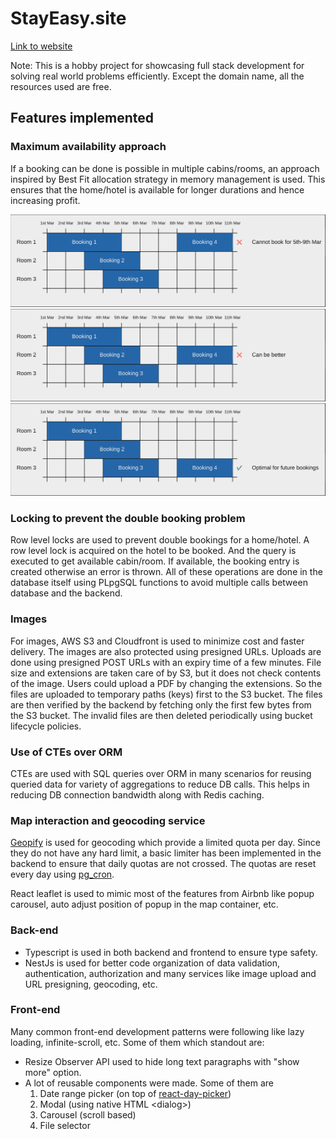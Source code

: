 # StayEasy.site

[Link to website](https://stayeasy.site)

Note: This is a hobby project for showcasing full stack development for solving real world problems efficiently. Except the domain name, all the resources used are free.

## Features implemented

### Maximum availability approach

If a booking can be done is possible in multiple cabins/rooms, an approach inspired by Best Fit allocation strategy in memory management is used. This ensures that the home/hotel is available for longer durations and hence increasing profit.

![Example 1](/assets/example/example_1.png)
![Example 2](/assets/example/example_2.png)
![Example 3](/assets/example/example_3.png)

### Locking to prevent the double booking problem

Row level locks are used to prevent double bookings for a home/hotel. A row level lock is acquired on the hotel to be booked. And the query is executed to get available cabin/room. If available, the booking entry is created otherwise an error is thrown. All of these operations are done in the database itself using PLpgSQL functions to avoid multiple calls between database and the backend.

### Images

For images, AWS S3 and Cloudfront is used to minimize cost and faster delivery. The images are also protected using presigned URLs. Uploads are done using presigned POST URLs with an expiry time of a few minutes. File size and extensions are taken care of by S3, but it does not check contents of the image. Users could upload a PDF by changing the extensions. So the files are uploaded to temporary paths (keys) first to the S3 bucket. The files are then verified by the backend by fetching only the first few bytes from the S3 bucket. The invalid files are then deleted periodically using bucket lifecycle policies.

### Use of CTEs over ORM

CTEs are used with SQL queries over ORM in many scenarios for reusing queried data for variety of aggregations to reduce DB calls. This helps in reducing DB connection bandwidth along with Redis caching.

### Map interaction and geocoding service

[Geopify](https://www.geoapify.com/) is used for geocoding which provide a limited quota per day. Since they do not have any hard limit, a basic limiter has been implemented in the backend to ensure that daily quotas are not crossed. The quotas are reset every day using [pg_cron](https://github.com/citusdata/pg_cron).

React leaflet is used to mimic most of the features from Airbnb like popup carousel, auto adjust position of popup in the map container, etc.

### Back-end

- Typescript is used in both backend and frontend to ensure type safety.
- NestJs is used for better code organization of data validation, authentication, authorization and many services like image upload and URL presigning, geocoding, etc. 

### Front-end

Many common front-end development patterns were following like lazy loading, infinite-scroll, etc. Some of them which standout are:

- Resize Observer API used to hide long text paragraphs with "show more" option.
- A lot of reusable components were made. Some of them are
  1. Date range picker (on top of [react-day-picker](https://react-day-picker.js.org/))
  2. Modal (using native HTML &lt;dialog&gt;)
  3. Carousel (scroll based)
  4. File selector